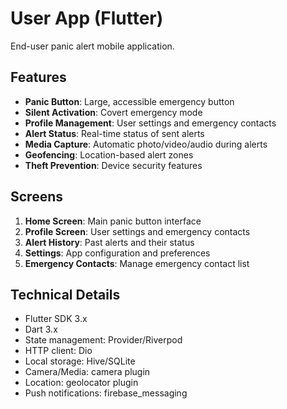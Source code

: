 # User App (Flutter)

End-user panic alert mobile application.

## Features

- **Panic Button**: Large, accessible emergency button
- **Silent Activation**: Covert emergency mode
- **Profile Management**: User settings and emergency contacts
- **Alert Status**: Real-time status of sent alerts
- **Media Capture**: Automatic photo/video/audio during alerts
- **Geofencing**: Location-based alert zones
- **Theft Prevention**: Device security features

## Screens

1. **Home Screen**: Main panic button interface
2. **Profile Screen**: User settings and emergency contacts
3. **Alert History**: Past alerts and their status
4. **Settings**: App configuration and preferences
5. **Emergency Contacts**: Manage emergency contact list

## Technical Details

- Flutter SDK 3.x
- Dart 3.x
- State management: Provider/Riverpod
- HTTP client: Dio
- Local storage: Hive/SQLite
- Camera/Media: camera plugin
- Location: geolocator plugin
- Push notifications: firebase_messaging